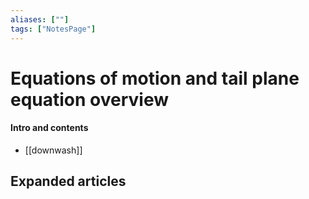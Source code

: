 ```yaml
---
aliases: [""]
tags: ["NotesPage"]
---
```


# Equations of motion and tail plane equation overview

#### Intro and contents
- [[downwash]]


## Expanded articles
